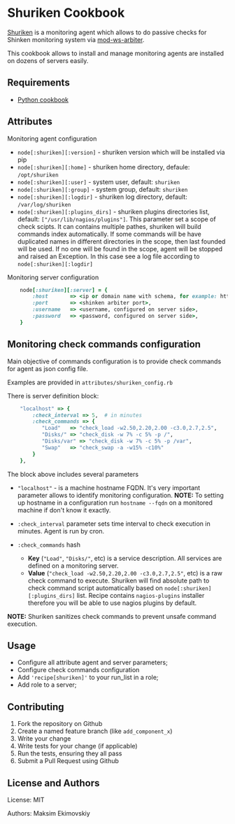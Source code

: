 Shuriken Cookbook
=================
[Shuriken](https://github.com/prawn-cake/shuriken) is a monitoring agent which allows to do passive checks for Shinken monitoring system via [mod-ws-arbiter](https://github.com/shinken-monitoring/mod-ws-arbiter).

This cookbook allows to install and manage monitoring agents are installed on dozens of servers easily.

Requirements
------------
* [Python cookbook](https://github.com/poise/python.git)

Attributes
----------
Monitoring agent configuration

- `node[:shuriken][:version]` - shuriken version which will be installed via pip
- `node[:shuriken][:home]` - shuriken home directory, defaule: `/opt/shuriken`
- `node[:shuriken][:user]` - system user, default: `shuriken`
- `node[:shuriken][:group]` - system group, default: `shuriken`
- `node[:shuriken][:logdir]` - shuriken log directory, default: `/var/log/shuriken`
- `node[:shuriken][:plugins_dirs]` - shuriken plugins directories list, default: `["/usr/lib/nagios/plugins"]`. This parameter set a scope of check scipts. It can contains multiple pathes, shuriken will build commands index automatically. If some commands will be have duplicated names in different directories in the scope, then last founded will be used. If no one will be found in the scope, agent will be stopped and raised an Exception. In this case see a log file according to `node[:shuriken][:logdir]`


Monitoring server configuration

```ruby
    node[:shuriken][:server] = {
        :host       => <ip or domain name with schema, for example: http://myshinken.server.com>,
        :port       => <shinken arbiter port>,
        :username   => <username, configured on server side>,
        :password   => <password, configured on server side>,
    }
```

Monitoring check commands configuration
---------------------------------------
Main objective of commands configuration is to provide check commands for agent as json config file.

Examples are provided in `attributes/shuriken_config.rb`

There is server definition block:

```ruby
    "localhost" => {
        :check_interval => 5,  # in minutes
        :check_commands => {
           "Load"   => "check_load -w2.50,2.20,2.00 -c3.0,2.7,2.5",
           "Disks/" => "check_disk -w 7% -c 5% -p /",
           "Disks/var" => "check_disk -w 7% -c 5% -p /var",
           "Swap"   => "check_swap -a -w15% -c10%"
        }
    },
```

The block above includes several parameters

- `"localhost"` - is a machine hostname FQDN. It's very important parameter allows to identify monitoring configuration. **NOTE:** To setting up hostname in a configuration run `hostname --fqdn` on a monitored machine if don't know it exactly.

- `:check_interval` parameter sets time interval to check execution in minutes. Agent is run by cron.

- `:check_commands` hash

    * **Key** (`"Load"`, `"Disks/"`, etc) is a service description. All services are defined on a monitoring server.
    * **Value** (`"check_load -w2.50,2.20,2.00 -c3.0,2.7,2.5"`, etc) is a raw check command to execute. Shuriken will find absolute path to check command script automatically based on `node[:shuriken][:plugins_dirs]` list. Recipe contains `nagios-plugins` installer therefore you will be able to use nagios plugins by default. 

**NOTE:** Shuriken sanitizes check commands to prevent unsafe command execution.

Usage
-----
- Configure all attribute agent and server parameters;
- Configure check commands configuration
- Add `'recipe[shuriken]'` to your run_list in a role;
- Add role to a server;

Contributing
------------

1. Fork the repository on Github
2. Create a named feature branch (like `add_component_x`)
3. Write your change
4. Write tests for your change (if applicable)
5. Run the tests, ensuring they all pass
6. Submit a Pull Request using Github

License and Authors
-------------------
License: MIT

Authors: Maksim Ekimovskiy
